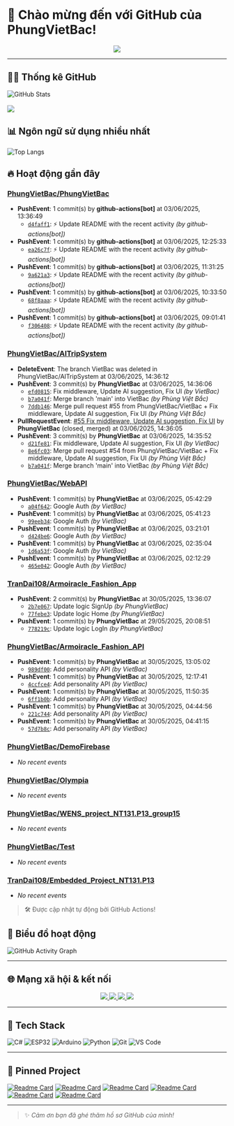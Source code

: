 # 👋 Chào mừng đến với GitHub của PhungVietBac!

<p align="center">
  <img src="https://readme-typing-svg.demolab.com/?lines=Welcome+to+my+GitHub!;I+love+Programming;AI+%7C+FullStack+%7C+Android+%7C+Desktop;Let's+build+something+awesome!&center=true&width=500&height=45&color=F7971E&vCenter=true&size=22">
</p>

---

## 🧑‍💻 Thống kê GitHub

![GitHub Stats](https://github-readme-stats.vercel.app/api?username=PhungVietBac&show_icons=true&theme=radical)
<br><br>
![](https://nirzak-streak-stats.vercel.app/?user=PhungVietBac&theme=radical)

## 📊 Ngôn ngữ sử dụng nhiều nhất

![Top Langs](https://github-readme-stats.vercel.app/api/top-langs/?username=PhungVietBac&layout=compact&theme=radical)

## 🔥 Hoạt động gần đây

<!--START_SECTION:activity-->
### [PhungVietBac/PhungVietBac](https://github.com/PhungVietBac/PhungVietBac)
- **PushEvent**: 1 commit(s) by **github-actions[bot]** at 03/06/2025, 13:36:49
  - [`d4faff1`](https://github.com/PhungVietBac/PhungVietBac/commit/d4faff1967039bc1abc7e34ae571bf2acfe80125): ⚡ Update README with the recent activity _(by github-actions[bot])_
- **PushEvent**: 1 commit(s) by **github-actions[bot]** at 03/06/2025, 12:25:33
  - [`ea26c7f`](https://github.com/PhungVietBac/PhungVietBac/commit/ea26c7f1051a8390f18595f835edbb8eaf3751d8): ⚡ Update README with the recent activity _(by github-actions[bot])_
- **PushEvent**: 1 commit(s) by **github-actions[bot]** at 03/06/2025, 11:31:25
  - [`9a621a3`](https://github.com/PhungVietBac/PhungVietBac/commit/9a621a350275e80e33ef2c6793711fe082a960d2): ⚡ Update README with the recent activity _(by github-actions[bot])_
- **PushEvent**: 1 commit(s) by **github-actions[bot]** at 03/06/2025, 10:33:50
  - [`68f8aaa`](https://github.com/PhungVietBac/PhungVietBac/commit/68f8aaae561468cc9dbba0d09b78b394da9233d6): ⚡ Update README with the recent activity _(by github-actions[bot])_
- **PushEvent**: 1 commit(s) by **github-actions[bot]** at 03/06/2025, 09:01:41
  - [`f306408`](https://github.com/PhungVietBac/PhungVietBac/commit/f306408c903f22094732c3b5ef5c1f8d38ae7a29): ⚡ Update README with the recent activity _(by github-actions[bot])_

### [PhungVietBac/AITripSystem](https://github.com/PhungVietBac/AITripSystem)
- **DeleteEvent**: The branch VietBac was deleted in PhungVietBac/AITripSystem at 03/06/2025, 14:36:12
- **PushEvent**: 3 commit(s) by **PhungVietBac** at 03/06/2025, 14:36:06
  - [`efd0815`](https://github.com/PhungVietBac/AITripSystem/commit/efd0815c165e1c85491d816e84e4bb52b150a68b): Fix middleware, Update AI suggestion, Fix UI _(by VietBac)_
  - [`b7a041f`](https://github.com/PhungVietBac/AITripSystem/commit/b7a041f36a9cd739d2fa39a8dc9fd0bfcb327b99): Merge branch 'main' into VietBac _(by Phùng Việt Bắc)_
  - [`7ddb146`](https://github.com/PhungVietBac/AITripSystem/commit/7ddb1468ae3053d5686d009a87cd228ed2f94233): Merge pull request #55 from PhungVietBac/VietBac + Fix middleware, Update AI suggestion, Fix UI _(by Phùng Việt Bắc)_
- **PullRequestEvent**: [#55 Fix middleware, Update AI suggestion, Fix UI](https://github.com/PhungVietBac/AITripSystem/pull/55) by **PhungVietBac** (closed, merged) at 03/06/2025, 14:36:05
- **PushEvent**: 3 commit(s) by **PhungVietBac** at 03/06/2025, 14:35:52
  - [`d21fe81`](https://github.com/PhungVietBac/AITripSystem/commit/d21fe817e2ecd14a39d7b76f5e855935b04efcb0): Fix middleware, Update AI suggestion, Fix UI _(by VietBac)_
  - [`8e6fc03`](https://github.com/PhungVietBac/AITripSystem/commit/8e6fc032c7cc4ee539146237158a1ec8b73cffab): Merge pull request #54 from PhungVietBac/VietBac + Fix middleware, Update AI suggestion, Fix UI _(by Phùng Việt Bắc)_
  - [`b7a041f`](https://github.com/PhungVietBac/AITripSystem/commit/b7a041f36a9cd739d2fa39a8dc9fd0bfcb327b99): Merge branch 'main' into VietBac _(by Phùng Việt Bắc)_

### [PhungVietBac/WebAPI](https://github.com/PhungVietBac/WebAPI)
- **PushEvent**: 1 commit(s) by **PhungVietBac** at 03/06/2025, 05:42:29
  - [`a04f642`](https://github.com/PhungVietBac/WebAPI/commit/a04f642c74dd307838fc004db11bf601da398996): Google Auth _(by VietBac)_
- **PushEvent**: 1 commit(s) by **PhungVietBac** at 03/06/2025, 05:41:23
  - [`99eeb34`](https://github.com/PhungVietBac/WebAPI/commit/99eeb34ef3bdcc513c733f9c39b41332c524e93e): Google Auth _(by VietBac)_
- **PushEvent**: 1 commit(s) by **PhungVietBac** at 03/06/2025, 03:21:01
  - [`d424be6`](https://github.com/PhungVietBac/WebAPI/commit/d424be640b9286da4d766fe6043b2b67168071f0): Google Auth _(by VietBac)_
- **PushEvent**: 1 commit(s) by **PhungVietBac** at 03/06/2025, 02:35:04
  - [`1d6a53f`](https://github.com/PhungVietBac/WebAPI/commit/1d6a53f450389d7a1cb6e2572089b7b70e5d3597): Google Auth _(by VietBac)_
- **PushEvent**: 1 commit(s) by **PhungVietBac** at 03/06/2025, 02:12:29
  - [`465e042`](https://github.com/PhungVietBac/WebAPI/commit/465e042db067f69b7e958f279da6a271efdaba58): Google Auth _(by VietBac)_

### [TranDai108/Armoiracle_Fashion_App](https://github.com/TranDai108/Armoiracle_Fashion_App)
- **PushEvent**: 2 commit(s) by **PhungVietBac** at 30/05/2025, 13:36:07
  - [`2b7e067`](https://github.com/TranDai108/Armoiracle_Fashion_App/commit/2b7e0676570b09a02259df726a4b494629e70b03): Update logic SignUp _(by PhungVietBac)_
  - [`77febe3`](https://github.com/TranDai108/Armoiracle_Fashion_App/commit/77febe3f7505eed757ae5980b174b0b907fe4759): Update logic Home _(by PhungVietBac)_
- **PushEvent**: 1 commit(s) by **PhungVietBac** at 29/05/2025, 20:08:51
  - [`778219c`](https://github.com/TranDai108/Armoiracle_Fashion_App/commit/778219c3171f0a9f687e5e663fb4f7cd105142f7): Update logic LogIn _(by PhungVietBac)_

### [PhungVietBac/Armoiracle_Fashion_API](https://github.com/PhungVietBac/Armoiracle_Fashion_API)
- **PushEvent**: 1 commit(s) by **PhungVietBac** at 30/05/2025, 13:05:02
  - [`989df00`](https://github.com/PhungVietBac/Armoiracle_Fashion_API/commit/989df00aa9402945f70ff11dd11b2f9be3d5259f): Add personality API _(by VietBac)_
- **PushEvent**: 1 commit(s) by **PhungVietBac** at 30/05/2025, 12:17:41
  - [`4ccfce4`](https://github.com/PhungVietBac/Armoiracle_Fashion_API/commit/4ccfce490df64547fcac5cc23881ed56fa473a12): Add personality API _(by VietBac)_
- **PushEvent**: 1 commit(s) by **PhungVietBac** at 30/05/2025, 11:50:35
  - [`6ff1b0b`](https://github.com/PhungVietBac/Armoiracle_Fashion_API/commit/6ff1b0b57c8af3c7f888d0456ff74ee759e46cd7): Add personality API _(by VietBac)_
- **PushEvent**: 1 commit(s) by **PhungVietBac** at 30/05/2025, 04:44:56
  - [`221c744`](https://github.com/PhungVietBac/Armoiracle_Fashion_API/commit/221c7441f53974fc7fb50a158ba27251a447b2d7): Add personality API _(by VietBac)_
- **PushEvent**: 1 commit(s) by **PhungVietBac** at 30/05/2025, 04:41:15
  - [`57d7b8c`](https://github.com/PhungVietBac/Armoiracle_Fashion_API/commit/57d7b8c8b525895dc1b74041a93f1277f8054634): Add personality API _(by VietBac)_

### [PhungVietBac/DemoFirebase](https://github.com/PhungVietBac/DemoFirebase)
- _No recent events_

### [PhungVietBac/Olympia](https://github.com/PhungVietBac/Olympia)
- _No recent events_

### [PhungVietBac/WENS_project_NT131.P13_group15](https://github.com/PhungVietBac/WENS_project_NT131.P13_group15)
- _No recent events_

### [PhungVietBac/Test](https://github.com/PhungVietBac/Test)
- _No recent events_

### [TranDai108/Embedded_Project_NT131.P13](https://github.com/TranDai108/Embedded_Project_NT131.P13)
- _No recent events_

<!--END_SECTION:activity-->

> 🛠️ Được cập nhật tự động bởi GitHub Actions!

## 🧭 Biểu đồ hoạt động

![GitHub Activity Graph](https://github-readme-activity-graph.vercel.app/graph?username=PhungVietBac&theme=github-compact)

---

## 🌐 Mạng xã hội & kết nối

<p align="center">
  <a href="https://www.linkedin.com/in/b%E1%BA%AFc-ph%C3%B9ng-vi%E1%BB%87t-396674298/" target="_blank">
    <img src="https://img.shields.io/badge/-LinkedIn-0077B5?style=for-the-badge&logo=linkedin&logoColor=white" />
  </a>
  <a href="mailto:bacphungviet@gmail.com">
    <img src="https://img.shields.io/badge/-Gmail-D14836?style=for-the-badge&logo=gmail&logoColor=white" />
  </a>
  <a href="https://github.com/PhungVietBac">
    <img src="https://img.shields.io/badge/-GitHub-181717?style=for-the-badge&logo=github&logoColor=white" />
  </a>
  <a href="https://www.facebook.com/bac.phungviet.92" target="_blank">
    <img src="https://img.shields.io/badge/-Facebook-1877F2?style=for-the-badge&logo=facebook&logoColor=white" />
  </a>
</p>

---

## 🧰 Tech Stack

![C#](https://img.shields.io/badge/-CSharp-239120?style=flat&logo=c-sharp&logoColor=white)
![ESP32](https://img.shields.io/badge/-ESP32-FF5722?style=flat&logo=esphome&logoColor=white)
![Arduino](https://img.shields.io/badge/-Arduino-00979D?style=flat&logo=arduino&logoColor=white)
![Python](https://img.shields.io/badge/-Python-3776AB?style=flat&logo=python&logoColor=white)
![Git](https://img.shields.io/badge/-Git-F05032?style=flat&logo=git&logoColor=white)
![VS Code](https://img.shields.io/badge/-VSCode-007ACC?style=flat&logo=visual-studio-code&logoColor=white)

---

## 📌 Pinned Project

[![Readme Card](https://github-readme-stats.vercel.app/api/pin/?username=PhungVietBac&repo=AITripSystem&theme=radical)](https://github.com/PhungVietBac/AITripSystem)
[![Readme Card](https://github-readme-stats.vercel.app/api/pin/?username=PhungVietBac&repo=WebAPI&theme=radical)](https://github.com/PhungVietBac/WebAPI)
[![Readme Card](https://github-readme-stats.vercel.app/api/pin/?username=PhungVietBac&repo=Armoiracle_Fashion_API&theme=radical)](https://github.com/PhungVietBac/Armoiracle_Fashion_API)
[![Readme Card](https://github-readme-stats.vercel.app/api/pin/?username=PhungVietBac&repo=Olympia&theme=radical)](https://github.com/PhungVietBac/Olympia)
[![Readme Card](https://github-readme-stats.vercel.app/api/pin/?username=PhungVietBac&repo=WENS_project_NT131.P13_group15&theme=radical)](https://github.com/PhungVietBac/WENS_project_NT131.P13_group15)
[![Readme Card](https://github-readme-stats.vercel.app/api/pin/?username=TranDai108&repo=Armoiracle_Fashion_App&theme=radical)](https://github.com/TranDai108/Armoiracle_Fashion_App)

---

> ✨ *Cảm ơn bạn đã ghé thăm hồ sơ GitHub của mình!*
